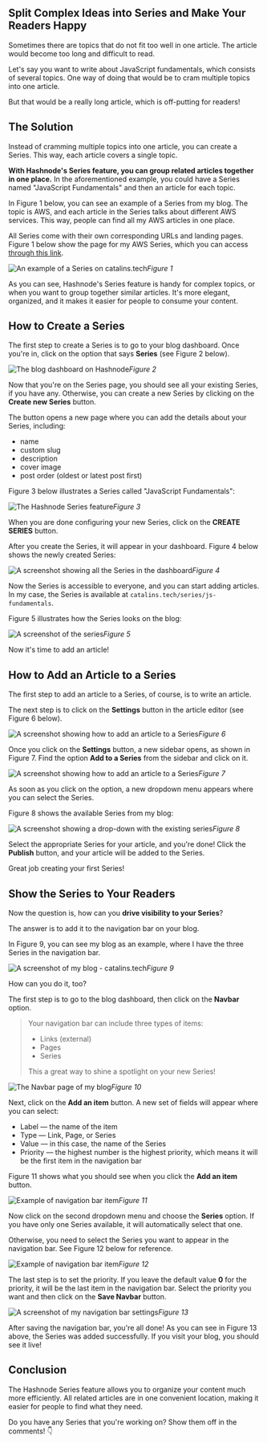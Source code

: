 ## Split Complex Ideas into Series and Make Your Readers Happy

Sometimes there are topics that do not fit too well in one article. The article would become too long and difficult to read.

Let's say you want to write about JavaScript fundamentals, which consists of several topics. One way of doing that would be to cram multiple topics into one article. 

But that would be a really long article, which is off-putting for readers!

## The Solution

Instead of cramming multiple topics into one article, you can create a Series. This way, each article covers a single topic.

**With Hashnode's Series feature, you can group related articles together in one place.** In the aforementioned example, you could have a Series named "JavaScript Fundamentals" and then an article for each topic.

In Figure 1 below, you can see an example of a Series from my blog. The topic is AWS, and each article in the Series talks about different AWS services. This way, people can find all my AWS articles in one place. 

All Series come with their own corresponding URLs and landing pages. Figure 1 below show the page for my AWS Series, which you can access [through this link](https://catalins.tech/series/aws).

![An example of a Series on catalins.tech](https://cdn.hashnode.com/res/hashnode/image/upload/v1630314752005/JFMUC9oxZ.png)*Figure 1*

As you can see, Hashnode's Series feature is handy for complex topics, or when you want to group together similar articles. It's more elegant, organized, and it makes it easier for people to consume your content.

## How to Create a Series

The first step to create a Series is to go to your blog dashboard. Once you're in, click on the option that says **Series** (see Figure 2 below).

![The blog dashboard on Hashnode](https://cdn.hashnode.com/res/hashnode/image/upload/v1630318894761/SD8Dfw-Qt.png)*Figure 2*

Now that you're on the Series page, you should see all your existing Series, if you have any. Otherwise, you can create a new Series by clicking on the **Create new Series** button.

The button opens a new page where you can add the details about your Series, including:

* name
* custom slug
* description
* cover image
* post order (oldest or latest post first)

Figure 3 below illustrates a Series called "JavaScript Fundamentals":

![The Hashnode Series feature](https://cdn.hashnode.com/res/hashnode/image/upload/v1630319038186/UIZLXJQRs.png)*Figure 3*

When you are done configuring your new Series, click on the **CREATE SERIES** button.

After you create the Series, it will appear in your dashboard. Figure 4 below shows the newly created Series:

![A screenshot showing all the Series in the dashboard](https://cdn.hashnode.com/res/hashnode/image/upload/v1630395473775/7XxosrgVy.png)*Figure 4*

Now the Series is accessible to everyone, and you can start adding articles. In my case, the Series is available at `catalins.tech/series/js-fundamentals`.

Figure 5 illustrates how the Series looks on the blog:

![A screenshot of the series](https://cdn.hashnode.com/res/hashnode/image/upload/v1630395881616/UJubebzle.png)*Figure 5*

Now it's time to add an article!

## How to Add an Article to a Series

The first step to add an article to a Series, of course, is to write an article. 

The next step is to click on the **Settings** button in the article editor (see Figure 6 below).

![A screenshot showing how to add an article to a Series](https://cdn.hashnode.com/res/hashnode/image/upload/v1630397313366/vz6J24LbV.png)*Figure 6*

Once you click on the **Settings** button, a new sidebar opens, as shown in Figure 7. Find the option **Add to a Series** from the sidebar and click on it.

![A screenshot showing how to add an article to a Series](https://cdn.hashnode.com/res/hashnode/image/upload/v1630397322851/rnTJmm6F9.png)*Figure 7*

As soon as you click on the option, a new dropdown menu appears where you can select the Series.

Figure 8 shows the available Series from my blog: 

![A screenshot showing a drop-down with the existing series](https://cdn.hashnode.com/res/hashnode/image/upload/v1630397331640/NufFVDVHg.png)*Figure 8*

Select the appropriate Series for your article, and you're done! Click the **Publish** button, and your article will be added to the Series.

Great job creating your first Series!

## Show the Series to Your Readers

Now the question is, how can you **drive visibility to your Series**? 

The answer is to add it to the navigation bar on your blog.

In Figure 9, you can see my blog as an example, where I have the three Series in the navigation bar.

![A screenshot of my blog - catalins.tech](https://cdn.hashnode.com/res/hashnode/image/upload/v1630411492616/ewMz6v4Tp.png)*Figure 9*

How can you do it, too? 

The first step is to go to the blog dashboard, then click on the **Navbar** option.

> Your navigation bar can include three types of items:
> 
> * Links (external)
> * Pages
> * Series
> 
> This a great way to shine a spotlight on your new Series!

![The Navbar page of my blog](https://cdn.hashnode.com/res/hashnode/image/upload/v1630411756676/5zvql8d3v.png)*Figure 10*

Next, click on the **Add an item** button. A new set of fields will appear where you can select:
* Label — the name of the item
* Type — Link, Page, or Series
* Value — in this case, the name of the Series
* Priority — the highest number is the highest priority, which means it will be the first item in the navigation bar

Figure 11 shows what you should see when you click the **Add an item** button.

![Example of navigation bar item](https://cdn.hashnode.com/res/hashnode/image/upload/v1630478049117/vCLkwmgfF.png)*Figure 11*

Now click on the second dropdown menu and choose the **Series** option. If you have only one Series available, it will automatically select that one.

Otherwise, you need to select the Series you want to appear in the navigation bar. See Figure 12 below for reference.

![Example of navigation bar item](https://cdn.hashnode.com/res/hashnode/image/upload/v1630478200589/TOfySgEiz.png)*Figure 12*

The last step is to set the priority. If you leave the default value **0** for the priority, it will be the last item in the navigation bar. Select the priority you want and then click on the **Save Navbar** button.

![A screenshot of my navigation bar settings](https://cdn.hashnode.com/res/hashnode/image/upload/v1630478410399/RmmwOR_oc.png)*Figure 13*

After saving the navigation bar, you're all done! As you can see in Figure 13 above, the Series was added successfully. If you visit your blog, you should see it live!

## Conclusion

The Hashnode Series feature allows you to organize your content much more efficiently. All related articles are in one convenient location, making it easier for people to find what they need.

Do you have any Series that you're working on? Show them off in the comments! 👇 